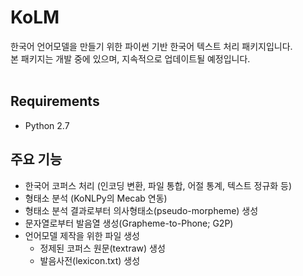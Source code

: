 # KoLM
한국어 언어모델을 만들기 위한 파이썬 기반 한국어 텍스트 처리 패키지입니다.  
본 패키지는 개발 중에 있으며, 지속적으로 업데이트될 예정입니다.
</br>
</br>
## Requirements
- Python 2.7

## 주요 기능  
- 한국어 코퍼스 처리 (인코딩 변환, 파일 통합, 어절 통계, 텍스트 정규화 등)  
- 형태소 분석 (KoNLPy의 Mecab 연동)  
- 형태소 분석 결과로부터 의사형태소(pseudo-morpheme) 생성  
- 문자열로부터 발음열 생성(Grapheme-to-Phone; G2P)  
- 언어모델 제작을 위한 파일 생성
	- 정제된 코퍼스 원문(textraw) 생성  
	- 발음사전(lexicon.txt) 생성  

